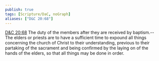 ```yaml
---
publish: true
tags: [Scripture/DaC, noGraph]
aliases: ["D&C 20:68"]
---
```

[D&C 20:68](https://churchofjesuschrist.org/study/scriptures/dc-testament/dc/20?lang=eng&id=p68#p68) The duty of the members after they are received by baptism.--The elders or priests are to have a sufficient time to expound all things concerning the church of Christ to their understanding, previous to their partaking of the sacrament and being confirmed by the laying on of the hands of the elders, so that all things may be done in order.

